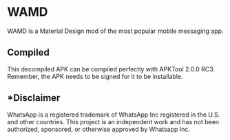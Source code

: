 WAMD
====

WAMD is a Material Design mod of the most popular mobile messaging app.

Compiled
-----------
This decompiled APK can be compiled perfectly with APKTool 2.0.0 RC3.
Remember, the APK needs to be signed for it to be installable.

*Disclaimer
-----------

WhatsApp is a registered trademark of WhatsApp Inc registered in the U.S. and
other countries. This project is an independent work and has not been authorized,
sponsored, or otherwise approved by Whatsapp Inc. 
